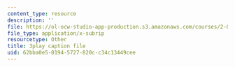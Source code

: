 ```yaml
---
content_type: resource
description: ''
file: https://ol-ocw-studio-app-production.s3.amazonaws.com/courses/2-003sc-engineering-dynamics-fall-2011/62bba0e501945727820cc34c13449cee_tm51lwadMOc.vtt
file_type: application/x-subrip
resourcetype: Other
title: 3play caption file
uid: 62bba0e5-0194-5727-820c-c34c13449cee
---
```

